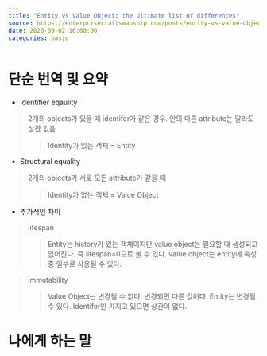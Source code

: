 ```yaml
---
title: "Entity vs Value Object: the ultimate list of differences"
source: https://enterprisecraftsmanship.com/posts/entity-vs-value-object-the-ultimate-list-of-differences/
date: 2020-09-02 16:00:00
categories: basic
---
```

<h1>단순 번역 및 요약</h1>

* Identifier eqaulity

> 2개의 objects가 있을 때 identifer가 같은 경우. 안의 다른 attribute는 달라도 상관 없음
>> Identity가 있는 객체 = Entity


* Structural equality
> 2개의 objects가 서로 모든 attribute가 같을 때
>>  Identity가 없는 객체 = Value Object


* 추가적인 차이

> lifespan
>> Entity는 history가 있는 객체이지만 value object는 필요할 때 생성되고 없어진다. 즉 lifespan=0으로 볼 수 있다. value object는 entity에 속성 중 일부로 사용될 수 있다.

> immutability
>> Value Object는 변경될 수 없다. 변경되면 다른 값이다. Entity는 변경될 수 있다. Identifer만 가지고 있으면 상관이 없다.

<h1>나에게 하는 말</h1>

